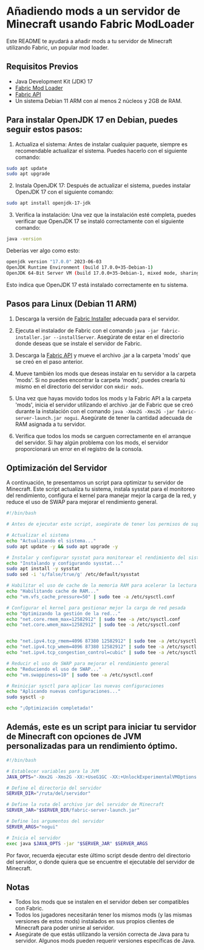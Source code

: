 # Añadiendo mods a un servidor de Minecraft usando Fabric ModLoader

Este README te ayudará a añadir mods a tu servidor de Minecraft utilizando Fabric, un popular mod loader.

## Requisitos Previos

- Java Development Kit (JDK) 17
- [Fabric Mod Loader](https://fabricmc.net/use/server/)
- [Fabric API](https://www.curseforge.com/minecraft/mc-mods/fabric-api)
- Un sistema Debian 11 ARM con al menos 2 núcleos y 2GB de RAM.

## Para instalar OpenJDK 17 en Debian, puedes seguir estos pasos:

1. Actualiza el sistema: Antes de instalar cualquier paquete, siempre es recomendable actualizar el sistema. Puedes hacerlo con el siguiente comando:

```bash
sudo apt update
sudo apt upgrade
```

2. Instala OpenJDK 17: Después de actualizar el sistema, puedes instalar OpenJDK 17 con el siguiente comando:

```bash
sudo apt install openjdk-17-jdk
```

3. Verifica la instalación: Una vez que la instalación esté completa, puedes verificar que OpenJDK 17 se instaló correctamente con el siguiente comando:

```bash
java -version
```

Deberías ver algo como esto:

```bash
openjdk version "17.0.0" 2023-06-03
OpenJDK Runtime Environment (build 17.0.0+35-Debian-1)
OpenJDK 64-Bit Server VM (build 17.0.0+35-Debian-1, mixed mode, sharing)
```

Esto indica que OpenJDK 17 está instalado correctamente en tu sistema.

## Pasos para Linux (Debian 11 ARM)

1. Descarga la versión de [Fabric Installer](https://fabricmc.net/use/) adecuada para el servidor.

2. Ejecuta el instalador de Fabric con el comando `java -jar fabric-installer.jar --installServer`. Asegúrate de estar en el directorio donde deseas que se instale el servidor de Fabric.

3. Descarga la [Fabric API](https://www.curseforge.com/minecraft/mc-mods/fabric-api) y mueve el archivo .jar a la carpeta 'mods' que se creó en el paso anterior.

4. Mueve también los mods que deseas instalar en tu servidor a la carpeta 'mods'. Si no puedes encontrar la carpeta 'mods', puedes crearla tú mismo en el directorio del servidor con `mkdir mods`.

5. Una vez que hayas movido todos los mods y la Fabric API a la carpeta 'mods', inicia el servidor utilizando el archivo .jar de Fabric que se creó durante la instalación con el comando `java -Xmx2G -Xms2G -jar fabric-server-launch.jar nogui`. Asegúrate de tener la cantidad adecuada de RAM asignada a tu servidor.

6. Verifica que todos los mods se carguen correctamente en el arranque del servidor. Si hay algún problema con los mods, el servidor proporcionará un error en el registro de la consola.

## Optimización del Servidor

A continuación, te presentamos un script para optimizar tu servidor de Minecraft. Este script actualiza tu sistema, instala sysstat para el monitoreo del rendimiento, configura el kernel para manejar mejor la carga de la red, y reduce el uso de SWAP para mejorar el rendimiento general.

```bash
#!/bin/bash

# Antes de ejecutar este script, asegúrate de tener los permisos de superusuario necesarios (sudo).

# Actualizar el sistema
echo "Actualizando el sistema..."
sudo apt update -y && sudo apt upgrade -y

# Instalar y configurar sysstat para monitorear el rendimiento del sistema
echo "Instalando y configurando sysstat..."
sudo apt install -y sysstat
sudo sed -i 's/false/true/g' /etc/default/sysstat

# Habilitar el uso de cache de la memoria RAM para acelerar la lectura de disco
echo "Habilitando cache de RAM..."
echo "vm.vfs_cache_pressure=50" | sudo tee -a /etc/sysctl.conf

# Configurar el kernel para gestionar mejor la carga de red pesada
echo "Optimizando la gestión de la red..."
echo "net.core.rmem_max=12582912" | sudo tee -a /etc/sysctl.conf
echo "net.core.wmem_max=12582912" | sudo tee -a /etc/sysctl.conf


echo "net.ipv4.tcp_rmem=4096 87380 12582912" | sudo tee -a /etc/sysctl.conf
echo "net.ipv4.tcp_wmem=4096 87380 12582912" | sudo tee -a /etc/sysctl.conf
echo "net.ipv4.tcp_congestion_control=cubic" | sudo tee -a /etc/sysctl.conf

# Reducir el uso de SWAP para mejorar el rendimiento general
echo "Reduciendo el uso de SWAP..."
echo "vm.swappiness=10" | sudo tee -a /etc/sysctl.conf

# Reiniciar sysctl para aplicar las nuevas configuraciones
echo "Aplicando nuevas configuraciones..."
sudo sysctl -p

echo "¡Optimización completada!"
```

## Además, este es un script para iniciar tu servidor de Minecraft con opciones de JVM personalizadas para un rendimiento óptimo.

```bash
#!/bin/bash

# Establecer variables para la JVM
JAVA_OPTS="-Xmx2G -Xms2G -XX:+UseG1GC -XX:+UnlockExperimentalVMOptions -XX:MaxGCPauseMillis=200 -XX:+DisableExplicitGC -XX:G1NewSizePercent=30 -XX:G1MaxNewSizePercent=40 -XX:G1HeapRegionSize=8M -XX:G1ReservePercent=20 -XX:G1HeapWastePercent=5 -XX:G1MixedGCCountTarget=4 -XX:InitiatingHeapOccupancyPercent=15 -XX:G1MixedGCLiveThresholdPercent=90 -XX:G1RSetUpdatingPauseTimePercent=5 -XX:SurvivorRatio=32 -XX:+PerfDisableSharedMem -XX:MaxTenuringThreshold=1 -Dusing.aikars.flags=https://mcflags.emc.gs -Daikars.new.flags=true"

# Define el directorio del servidor
SERVER_DIR="/ruta/del/servidor"

# Define la ruta del archivo jar del servidor de Minecraft
SERVER_JAR="$SERVER_DIR/fabric-server-launch.jar"

# Define los argumentos del servidor
SERVER_ARGS="nogui"

# Inicia el servidor
exec java $JAVA_OPTS -jar "$SERVER_JAR" $SERVER_ARGS
```

Por favor, recuerda ejecutar este último script desde dentro del directorio del servidor, o donde quiera que se encuentre el ejecutable del servidor de Minecraft.

## Notas

- Todos los mods que se instalen en el servidor deben ser compatibles con Fabric.
- Todos los jugadores necesitarán tener los mismos mods (y las mismas versiones de estos mods) instalados en sus propios clientes de Minecraft para poder unirse al servidor.
- Asegúrate de que estás utilizando la versión correcta de Java para tu servidor. Algunos mods pueden requerir versiones específicas de Java.
